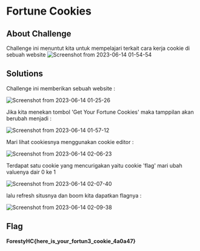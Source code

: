# Fortune Cookies

## About Challenge
Challenge ini menuntut kita untuk mempelajari terkait cara kerja cookie di sebuah website
![Screenshot from 2023-06-14 01-54-54](https://github.com/yogasungkowo/CTF-WRITEUP/assets/93362737/a5cbed60-8f3d-4619-b775-1680a73fd1df)

## Solutions
Challenge ini memberikan sebuah website :

![Screenshot from 2023-06-14 01-25-26](https://github.com/yogasungkowo/CTF-WRITEUP/assets/93362737/96df44b6-2f51-4c32-936e-fb23845da25c)

Jika kita menekan tombol 'Get Your Fortune Cookies' maka tamppilan akan berubah menjadi :

![Screenshot from 2023-06-14 01-57-12](https://github.com/yogasungkowo/CTF-WRITEUP/assets/93362737/2ec27250-2a68-49cb-8eb7-b01e80888500)

Mari lihat cookiesnya menggunakan cookie editor :

![Screenshot from 2023-06-14 02-06-23](https://github.com/yogasungkowo/CTF-WRITEUP/assets/93362737/4eb82466-d62d-482f-a059-daa7a3f88f24)

Terdapat satu cookie yang mencurigakan yaitu cookie 'flag' mari ubah valuenya dair 0 ke 1

![Screenshot from 2023-06-14 02-07-40](https://github.com/yogasungkowo/CTF-WRITEUP/assets/93362737/1c1d9ba0-9ae9-4e65-873b-8e15e6d27d59)

lalu refresh situsnya dan boom kita dapatkan flagnya :

![Screenshot from 2023-06-14 02-09-38](https://github.com/yogasungkowo/CTF-WRITEUP/assets/93362737/e27337a4-40fd-433f-837b-05d9666a8ec2)

## Flag

**ForestyHC{here_is_your_fortun3_cookie_4a0a47}**


